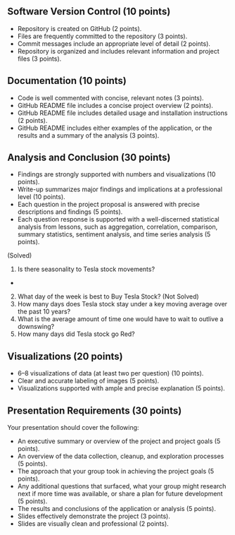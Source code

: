 ## Software Version Control (10 points)

- Repository is created on GitHub (2 points).
- Files are frequently committed to the repository (3 points).
- Commit messages include an appropriate level of detail (2 points).
- Repository is organized and includes relevant information and project files (3 points).

## Documentation (10 points)

- Code is well commented with concise, relevant notes (3 points).
- GitHub README file includes a concise project overview (2 points).
- GitHub README file includes detailed usage and installation instructions (2 points).
- GitHub README includes either examples of the application, or the results and a summary of the analysis (3 points).

## Analysis and Conclusion (30 points)

- Findings are strongly supported with numbers and visualizations (10 points).
- Write-up summarizes major findings and implications at a professional level (10 points).
- Each question in the project proposal is answered with precise descriptions and findings (5 points).
- Each question response is supported with a well-discerned statistical analysis from lessons, such as aggregation, correlation, comparison, summary statistics, sentiment analysis, and time series analysis (5 points).

(Solved)

1. Is there seasonality to Tesla stock movements?

-

2. What day of the week is best to Buy Tesla Stock?
   (Not Solved)
3. How many days does Tesla stock stay under a key moving average over the past 10 years?
4. What is the average amount of time one would have to wait to outlive a downswing?
5. How many days did Tesla stock go Red?

## Visualizations (20 points)

- 6–8 visualizations of data (at least two per question) (10 points).
- Clear and accurate labeling of images (5 points).
- Visualizations supported with ample and precise explanation (5 points).

## Presentation Requirements (30 points)

Your presentation should cover the following:

- An executive summary or overview of the project and project goals (5 points).
- An overview of the data collection, cleanup, and exploration processes (5 points).
- The approach that your group took in achieving the project goals (5 points).
- Any additional questions that surfaced, what your group might research next if more time was available, or share a plan for future development (5 points).
- The results and conclusions of the application or analysis (5 points).
- Slides effectively demonstrate the project (3 points).
- Slides are visually clean and professional (2 points).
